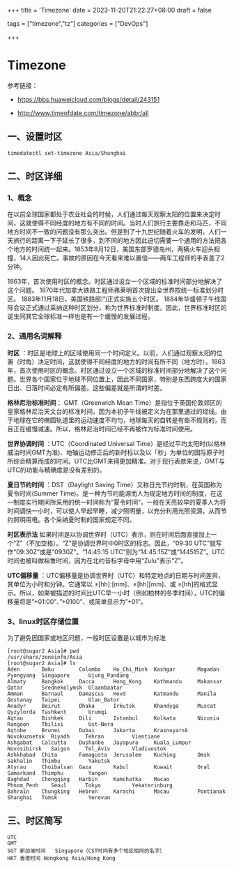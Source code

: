 +++
title = 'Timezone'
date = 2023-11-20T21:22:27+08:00
draft = false

tags = ["timezone","tz"]
categories = ["DevOps"]

+++

# Timezone

参考链接：

* https://bbs.huaweicloud.com/blogs/detail/243151

* http://www.timeofdate.com/timezone/abbr/all



## 一、设置时区

```
timedatectl set-timezone Asia/Shanghai
```



## 二、时区详细

### 1、概念

​    	在以前全球国家都处于农业社会的时候，人们通过每天观察太阳的位置来决定时间，这就使得不同经度的地方有不同的时间。当时人们旅行主要靠走和马匹，不同地方时间不一致的问题没有那么突出。但是到了十九世纪随着火车的发明，人们一天旅行的距离一下子延长了很多，到不同的地方因此迫切需要一个通用的方法把各个地方的时间统一起来。1853年8月12日，美国东部罗德岛州，两辆火车迎头相撞，14人因此死亡。事故的原因在今天看来难以置信——两车工程师的手表差了2分钟。

1863年，首次使用时区的概念。时区通过设立一个区域的标准时间部分地解决了这个问题。
1870年代加拿大铁路工程师弗莱明首次提出全世界按统一标准划分时区。
1883年11月18日，美国铁路部门正式实施五个时区。
1884年华盛顿子午线国际会议正式通过采纳这种时区划分，称为世界标准时制度。因此，世界标准时区的诞生同其它全球标准一样也是有一个缓慢的发展过程。



### 2、通用名词解释

**时区** ：时区是地球上的区域使用同一个时间定义。以前，人们通过观察太阳的位置（时角）决定时间，这就使得不同经度的地方的时间有所不同（地方时）。1863年，首次使用时区的概念。时区通过设立一个区域的标准时间部分地解决了这个问题。世界各个国家位于地球不同位置上，因此不同国家，特别是东西跨度大的国家日出、日落时间必定有所偏差。这些偏差就是所谓的时差。

**格林尼治标准时间**： GMT（Greenwich Mean Time）是指位于英国伦敦郊区的皇家格林尼治天文台的标准时间，因为本初子午线被定义为在那里通过的经线。由于地球在它的椭圆轨道里的运动速度不均匀，地球每天的自转是有些不规则的，而且正在缓慢减速。所以，格林尼治时间已经不再被作为标准时间使用。

**世界协调时间** ：UTC（Coordinated Universal Time）是经过平均太阳时(以格林威治时间GMT为准)、地轴运动修正后的新时标以及以「秒」为单位的国际原子时所综合精算而成的时间。UTC比GMT来得更加精准。对于现行表款来说，GMT与UTC的功能与精确度是没有差别的。

**夏日节约时间** ：DST（Daylight Saving Time）又称日光节约时制，在英国称为夏令时间(Summer Time)。是一种为节约能源而人为规定地方时间的制度，在这一制度实行期间所采用的统一时间称为“夏令时间”。一般在天亮较早的夏季人为将时间调快一小时，可以使人早起早睡，减少照明量，以充分利用光照资源，从而节约照明用电。各个采纳夏时制的国家规定不同。

**时区表示法** 如果时间是以协调世界时（UTC）表示，则在时间后面直接加上一个“Z”（不加空格）。“Z”是协调世界时中0时区的标志。因此，“09:30 UTC”就写作“09:30Z”或是“0930Z”。“14:45:15 UTC”则为“14:45:15Z”或“144515Z”。UTC时间也被叫做祖鲁时间，因为在北约音标字母中用“Zulu”表示“Z”。

**UTC偏移量** ：UTC偏移量是协调世界时（UTC）和特定地点的日期与时间差异，其单位为小时和分钟。它通常以 ±[hh]:[mm]、±[hh][mm]、或 ±[hh]的格式显示。所以，如果被描述的时间比UTC早一小时（例如柏林的冬季时间），UTC的偏移量将是”+01:00”、”+0100”、或简单显示为”+01”。



### 3、linux时区存储位置

为了避免因国家或地区问题，一般时区设置是以城市为标准

```shell
[root@sugar2 Asia]# pwd
/usr/share/zoneinfo/Asia
[root@sugar2 Asia]# ls
Aden       Baku        Colombo    Ho_Chi_Minh  Kashgar       Magadan       Pyongyang  Singapore      Ujung_Pandang
Almaty     Bangkok     Dacca      Hong_Kong    Kathmandu     Makassar      Qatar      Srednekolymsk  Ulaanbaatar
Amman      Barnaul     Damascus   Hovd         Katmandu      Manila        Qostanay   Taipei         Ulan_Bator
Anadyr     Beirut      Dhaka      Irkutsk      Khandyga      Muscat        Qyzylorda  Tashkent       Urumqi
Aqtau      Bishkek     Dili       Istanbul     Kolkata       Nicosia       Rangoon    Tbilisi        Ust-Nera
Aqtobe     Brunei      Dubai      Jakarta      Krasnoyarsk   Novokuznetsk  Riyadh     Tehran         Vientiane
Ashgabat   Calcutta    Dushanbe   Jayapura     Kuala_Lumpur  Novosibirsk   Saigon     Tel_Aviv       Vladivostok
Ashkhabad  Chita       Famagusta  Jerusalem    Kuching       Omsk          Sakhalin   Thimbu         Yakutsk
Atyrau     Choibalsan  Gaza       Kabul        Kuwait        Oral          Samarkand  Thimphu        Yangon
Baghdad    Chongqing   Harbin     Kamchatka    Macao         Phnom_Penh    Seoul      Tokyo          Yekaterinburg
Bahrain    Chungking   Hebron     Karachi      Macau         Pontianak     Shanghai   Tomsk          Yerevan
```



## 三、时区简写

```
UTC
GMT
SGT 新加坡时间   Singapore（CST时间有多个地区相同的名字）
HKT 香港时间 Hongkong Asia/Hong_Kong 
```



